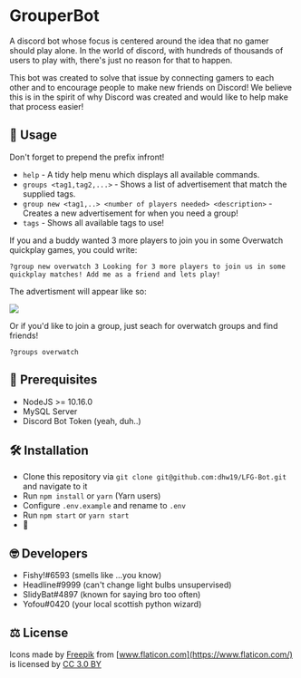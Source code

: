 # GrouperBot
A discord bot whose focus is centered around the idea that no gamer should play alone. In the world of discord, with hundreds of thousands of users to play with, there's just no reason for that to happen.

This bot was created to solve that issue by connecting gamers to each other and to encourage people to make new friends on Discord! We believe this is in the spirit of why Discord was created and would like to help make that process easier!

## 📣 Usage
Don't forget to prepend the prefix infront!
- `help` - A tidy help menu which displays all available commands.
- `groups <tag1,tag2,...>` - Shows a list of advertisement that match the supplied tags.
- `group new <tag1,..> <number of players needed> <description>` - Creates a new advertisement for when you need a group!
- `tags` - Shows all available tags to use!

If you and a buddy wanted 3 more players to join you in some Overwatch quickplay games, you could write:

`?group new overwatch 3 Looking for 3 more players to join us in some quickplay matches! Add me as a friend and lets play!`

The advertisment will appear like so:

![](http://i2.michaelwflaherty.com/tVmOP5UHLj.png)

Or if you'd like to join a group, just seach for overwatch groups and find friends!

`?groups overwatch`

## 🔰 Prerequisites
- NodeJS >= 10.16.0
- MySQL Server
- Discord Bot Token (yeah, duh..)

## 🛠 Installation
- Clone this repository via `git clone git@github.com:dhw19/LFG-Bot.git` and navigate to it
- Run `npm install` or `yarn` (Yarn users)
- Configure `.env.example` and rename to `.env`
- Run `npm start` or `yarn start`
- 🎉

## 🤓 Developers
- Fishy!#6593 (smells like ...you know)
- Headline#9999 (can't change light bulbs unsupervised)
- SlidyBat#4897 (known for saying bro too often)
- Yofou#0420 (your local scottish python wizard)

## ⚖️ License

Icons made by [Freepik](https://www.freepik.com/) from [www.flaticon.com](https://www.flaticon.com/) is licensed by [CC 3.0 BY](http://creativecommons.org/licenses/by/3.0/)


